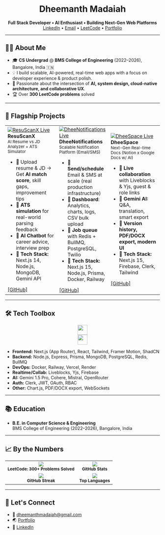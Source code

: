 
<h1 align="center">Dheemanth Madaiah</h1>
<p align="center">
  <b>Full Stack Developer • AI Enthusiast • Building Next-Gen Web Platforms</b><br/>
  <a href="https://www.linkedin.com/in/dheemanth-madaiah-484a43327/">LinkedIn</a> • 
  <a href="mailto:dheemanthmadaiah@gmail.com">Email</a> • 
  <a href="https://leetcode.com/u/7e231YE1V6/">LeetCode</a> • 
  <a href="https://dheem.vercel.app/">Portfolio</a>
</p>

<hr/>

## 🧑‍💻 About Me

- 🎓 **CS Undergrad** @ **BMS College of Engineering** (2022–2026), Bangalore, India 🇮🇳
- 💡 I build scalable, AI-powered, real-time web apps with a focus on developer experience & product polish.
- 🚀 Passionate about the intersection of **AI, system design, cloud-native architecture, and collaborative UX**.
- 🏆 Over **300 LeetCode problems** solved 

<hr/>

## 🚩 Flagship Projects

<table align="center" cellpadding="10">
<tr>
  <td width="33%">
    <a href="https://resuscanx.vercel.app/">
      <img src="https://img.shields.io/badge/Live_App-Vercel-000?style=for-the-badge&logo=vercel" alt="ResuScanX Live"/>
    </a>
    <br/>
    <b>ResuScanX</b>
    <br/><sub>AI Resume vs JD Analyzer + ATS Simulator</sub>
    <ul>
      <li>🔹 Upload resume & JD → Get <b>AI match score</b>, skill gaps, improvement tips</li>
      <li>🔹 <b>ATS simulation</b> for real-world parsing feedback</li>
      <li>🔹 <b>AI Chatbot</b> for career advice, interview prep</li>
      <li>🔹 <b>Tech Stack:</b> Next.js 14, Node.js, MongoDB, Gemini API</li>
    </ul>
    <a href="https://github.com/dheemanthm2004/ResuScanX">[GitHub]</a>
  </td>
  <td width="33%">
    <a href="https://dheenotifications.vercel.app/">
      <img src="https://img.shields.io/badge/Live_App-Vercel-000?style=for-the-badge&logo=vercel" alt="DheeNotifications Live"/>
    </a>
    <br/>
    <b>DheeNotifications</b>
    <br/><sub>Scalable Notification Platform (Email/SMS)</sub>
    <ul>
      <li>🔹 <b>Send/schedule</b> Email & SMS at scale (real production infrastructure)</li>
      <li>🔹 <b>Dashboard</b>: Analytics, charts, logs, CSV bulk upload</li>
      <li>🔹 <b>Job queue</b> with Redis + BullMQ, PostgreSQL, Twilio</li>
      <li>🔹 <b>Tech Stack:</b> Next.js 15, Node.js, Prisma, Docker, Railway</li>
    </ul>
    <a href="https://github.com/dheemanthm2004/notification_system">[GitHub]</a>
  </td>
  <td width="33%">
    <a href="https://dheespace.vercel.app/">
      <img src="https://img.shields.io/badge/Live_App-Vercel-000?style=for-the-badge&logo=vercel" alt="DheeSpace Live"/>
    </a>
    <br/>
    <b>DheeSpace</b>
    <br/><sub>Next-Gen Real-time Docs (Notion x Google Docs w/ AI)</sub>
    <ul>
      <li>🔹 <b>Live collaboration</b> with Liveblocks & Yjs, guest & role links</li>
      <li>🔹 <b>Gemini AI:</b> Q&A, translation, smart export</li>
      <li>🔹 <b>Version history, PDF/DOCX export, modern UI</b></li>
      <li>🔹 <b>Tech Stack:</b> Next.js 15, Firebase, Clerk, Tailwind</li>
    </ul>
    <a href="https://github.com/dheemanthm2004/DheeSpace">[GitHub]</a>
  </td>
</tr>
</table>

<hr/>

## 🛠 Tech Toolbox

<p align="center">
  <img src="https://skillicons.dev/icons?i=ts,js,react,nextjs,nodejs,express,mongodb,postgres,redis,docker,tailwind,prisma,vercel,git,github" height="32"/>
  <br/>
  <img src="https://skillicons.dev/icons?i=ai,py" height="32"/>
</p>

- **Frontend:** Next.js (App Router), React, Tailwind, Framer Motion, ShadCN
- **Backend:** Node.js, Express, Prisma, MongoDB, PostgreSQL, Redis, BullMQ
- **DevOps:** Docker, Railway, Vercel, Render
- **Realtime/Collab:** Liveblocks, Yjs, Firebase
- **AI:** Gemini 1.5 Pro, Cohere, Mistral, OpenRouter
- **Auth:** Clerk, JWT, OAuth, RBAC
- **Other:** Chart.js, PDF/DOCX export, WebSockets

<hr/>

## 📚 Education

- **B.E. in Computer Science & Engineering**  
  BMS College of Engineering (2022–2026), Bangalore, India



<hr/>

## 📈 By the Numbers

<table align="center">
  <tr>
    <td align="center">
      <img src="https://leetcard.jacoblin.cool/7e231YE1V6?theme=unicorn&ext=contest"/>
      <br/>
      <sub><b>LeetCode: 300+ Problems Solved</b></sub>
    </td>
    <td align="center">
      <img src="https://github-readme-stats.vercel.app/api?username=dheemanthm2004&show_icons=true&theme=tokyonight" />
      <br/>
      <sub><b>GitHub Stats</b></sub>
    </td>
  </tr>
  <tr>
    <td align="center">
      <img src="https://github-readme-streak-stats.herokuapp.com/?user=dheemanthm2004&theme=tokyonight" />
      <br/>
      <sub><b>GitHub Streak</b></sub>
    </td>
    <td align="center">
      <img src="https://github-readme-stats.vercel.app/api/top-langs/?username=dheemanthm2004&layout=compact&theme=tokyonight" />
      <br/>
      <sub><b>Top Languages</b></sub>
    </td>
  </tr>
</table>


<hr/>

## 💬 Let's Connect

- 📧 [dheemanthmadaiah@gmail.com](mailto:dheemanthmadaiah@gmail.com)
- 🌏 [Portfolio](https://dheemanthm2004.github.io/)
- 💼 [LinkedIn](https://www.linkedin.com/in/dheemanth-madaiah-484a43327/)


